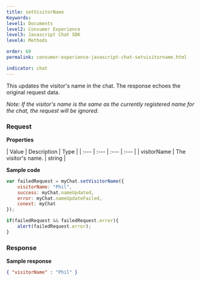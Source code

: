 ```yaml
---
title: setVisitorName
Keywords:
level1: Documents
level2: Consumer Experience
level3: Javascript Chat SDK
level4: Methods

order: 60
permalink: consumer-experience-javascript-chat-setvisitorname.html

indicator: chat
---
```


This updates the visitor's name in the chat. The response echoes the original request data.

*Note: If the visitor's name is the same as the currently registered name for the chat, the request will be ignored.*

### Request

**Properties**

| Value | Description | Type |
| :--- | :--- | :--- | :--- |
| visitorName	| The visitor's name. | string |

**Sample code**

```javascript
var failedRequest = myChat.setVisitorName({
    visitorName: "Phil",
    success: myChat.nameUpdated,
    error: myChat.nameUpdateFailed,
    conext: myChat
});

if(failedRequest && failedRequest.error){
    alert(failedRequest.error);
}
```
                                                                                                                      
### Response

**Sample response**

```json
{ "visitorName" : "Phil" }
```

